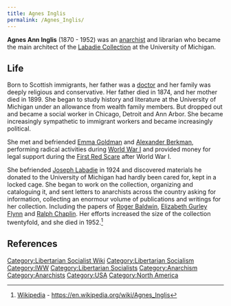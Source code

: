 ```yaml
---
title: Agnes Inglis
permalink: /Agnes_Inglis/
---
```


**Agnes Ann Inglis** (1870 - 1952) was an
[anarchist](Anarchism.md "wikilink") and librarian who became the main
architect of the [Labadie Collection](Labadie_Collection.md "wikilink") at
the University of Michigan.

## Life

Born to Scottish immigrants, her father was a
[doctor](Healthcare.md "wikilink") and her family was deeply religious and
conservative. Her father died in 1874, and her mother died in 1899. She
began to study history and literature at the University of Michigan
under an allowance from wealth family members. But dropped out and
became a social worker in Chicago, Detroit and Ann Arbor. She became
increasingly sympathetic to immigrant workers and became increasingly
political.

She met and befriended [Emma Goldman](Emma_Goldman.md "wikilink") and
[Alexander Berkman](Alexander_Berkman.md "wikilink"), performing radical
activities during [World War I](World_War_I.md "wikilink") and provided
money for legal support during the [First Red
Scare](First_Red_Scare.md "wikilink") after World War I.

She befriended [Joseph Labadie](Jo_Labadie.md "wikilink") in 1924 and
discovered materials he donated to the University of Michigan had hardly
been cared for, kept in a locked cage. She began to work on the
collection, organizing and cataloguing it, and sent letters to
anarchists across the country asking for information, collecting an
enormour volume of publications and writings for her collection.
Including the papers of [Roger Baldwin](Roger_Nash_Baldwin.md "wikilink"),
[Elizabeth Gurley Flynn](Elizabeth_Gurley_Flynn.md "wikilink") and [Ralph
Chaplin](Ralph_Chaplin.md "wikilink"). Her efforts increased the size of
the collection twentyfold, and she died in 1952.[^1]

## References

<references />

[Category:Libertarian Socialist
Wiki](Category:Libertarian_Socialist_Wiki.md "wikilink")
[Category:Libertarian
Socialism](Category:Libertarian_Socialism.md "wikilink")
[Category:IWW](Category:IWW.md "wikilink") [Category:Libertarian
Socialists](Category:Libertarian_Socialists.md "wikilink")
[Category:Anarchism](Category:Anarchism.md "wikilink")
[Category:Anarchists](Category:Anarchists.md "wikilink")
[Category:USA](Category:USA.md "wikilink") [Category:North
America](Category:North_America.md "wikilink")

[^1]: [Wikipedia](Wikipedia.md "wikilink") -
    <https://en.wikipedia.org/wiki/Agnes_Inglis>